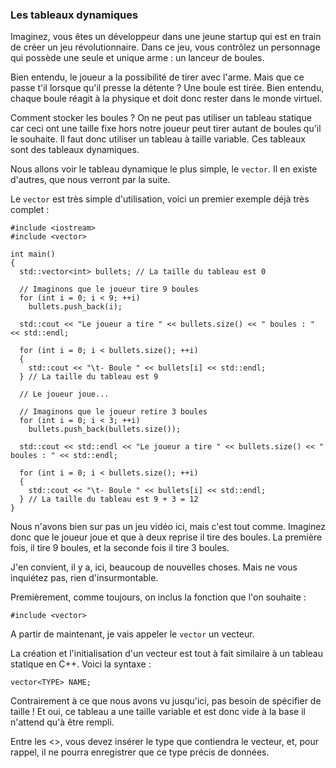 
### Les tableaux dynamiques

Imaginez, vous êtes un développeur dans une jeune startup qui est en train de créer un jeu révolutionnaire. Dans ce jeu, vous contrôlez un personnage qui possède une seule et unique arme : un lanceur de boules.

Bien entendu, le joueur a la possibilité de tirer avec l'arme. Mais que ce passe t'il lorsque qu'il presse la détente ? Une boule est tirée. Bien entendu, chaque boule réagit à la physique et doit donc rester dans le monde virtuel.

Comment stocker les boules ? On ne peut pas utiliser un tableau statique car ceci ont une taille fixe hors notre joueur peut tirer autant de boules qu'il le souhaite. Il faut donc utiliser un tableau à taille variable. Ces tableaux sont des tableaux dynamiques.

Nous allons voir le tableau dynamique le plus simple, le ```vector```. Il en existe d'autres, que nous verront par la suite.

Le ```vector``` est très simple d'utilisation, voici un premier exemple déjà très complet :

    #include <iostream>
    #include <vector>

    int main()
    {
      std::vector<int> bullets; // La taille du tableau est 0
  
      // Imaginons que le joueur tire 9 boules
      for (int i = 0; i < 9; ++i)
        bullets.push_back(i);

      std::cout << "Le joueur a tire " << bullets.size() << " boules : " << std::endl;

      for (int i = 0; i < bullets.size(); ++i)
      {
        std::cout << "\t- Boule " << bullets[i] << std::endl;
      } // La taille du tableau est 9

      // Le joueur joue...

      // Imaginons que le joueur retire 3 boules
      for (int i = 0; i < 3; ++i)
        bullets.push_back(bullets.size());

      std::cout << std::endl << "Le joueur a tire " << bullets.size() << " boules : " << std::endl;

      for (int i = 0; i < bullets.size(); ++i)
      {
        std::cout << "\t- Boule " << bullets[i] << std::endl;
      } // La taille du tableau est 9 + 3 = 12
    }

Nous n'avons bien sur pas un jeu vidéo ici, mais c'est tout comme. Imaginez donc que le joueur joue et que à deux reprise il tire des boules. La première fois, il tire 9 boules, et la seconde fois il tire 3 boules.

J'en convient, il y a, ici, beaucoup de nouvelles choses. Mais ne vous inquiétez pas, rien d'insurmontable.

Premièrement, comme toujours, on inclus la fonction que l'on souhaite :

    #include <vector>
    
A partir de maintenant, je vais appeler le ```vector``` un vecteur.

La création et l'initialisation d'un vecteur est tout à fait similaire à un tableau statique en C++. Voici la syntaxe :

    vector<TYPE> NAME;
    
Contrairement à ce que nous avons vu jusqu'ici, pas besoin de spécifier de taille ! Et oui, ce tableau a une taille variable et est donc vide à la base il n'attend qu'à être rempli.

Entre les <>, vous devez insérer le type que contiendra le vecteur, et, pour rappel, il ne pourra enregistrer que ce type précis de données.